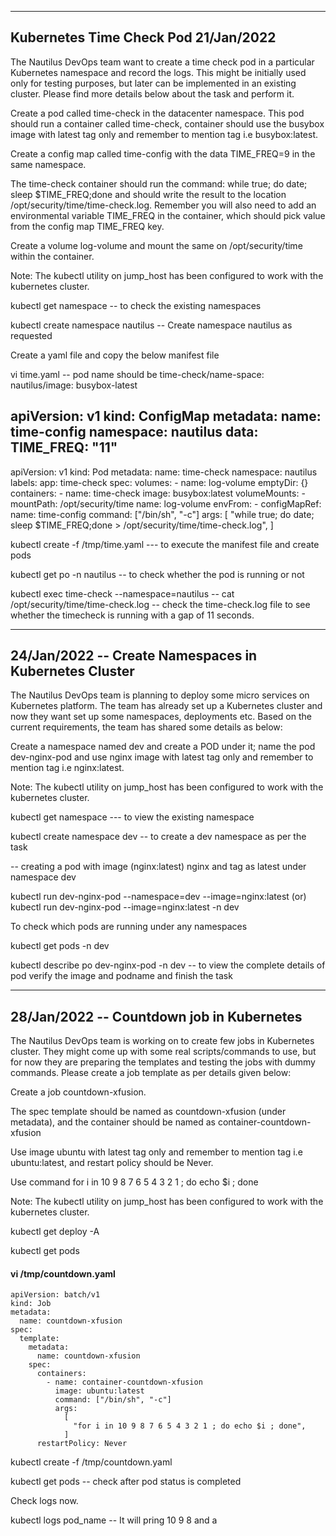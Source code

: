 --------------------------------------------------------------------------------------------------------------------------------------------------------------
Kubernetes Time Check Pod 21/Jan/2022
--------------------------------------------------------------------------------------------------------------------------------------------------------------

The Nautilus DevOps team want to create a time check pod in a particular Kubernetes namespace and record the logs. 
This might be initially used only for testing purposes, but later can be implemented in an existing cluster. 
Please find more details below about the task and perform it.

Create a pod called time-check in the datacenter namespace. This pod should run a container called time-check, container should use the busybox 
image with latest tag only and remember to mention tag i.e busybox:latest.

Create a config map called time-config with the data TIME_FREQ=9 in the same namespace.

The time-check container should run the command: while true; do date; sleep $TIME_FREQ;done and should write the result to 
the location /opt/security/time/time-check.log. Remember you will also need to add an environmental variable TIME_FREQ in the container, 
which should pick value from the config map TIME_FREQ key.

Create a volume log-volume and mount the same on /opt/security/time within the container.

Note: The kubectl utility on jump_host has been configured to work with the kubernetes cluster.

kubectl get namespace -- to check the existing namespaces

kubectl create namespace nautilus -- Create namespace nautilus as requested

Create a yaml file and copy the below manifest file 

vi time.yaml -- pod name should be time-check/name-space: nautilus/image: busybox-latest

apiVersion: v1
kind: ConfigMap
metadata:
  name: time-config
  namespace: nautilus
data:
  TIME_FREQ: "11"
---
apiVersion: v1
kind: Pod
metadata:
  name: time-check
  namespace: nautilus
  labels:
    app: time-check
spec:
  volumes:
    - name: log-volume
      emptyDir: {}
  containers:
    - name: time-check
      image: busybox:latest
      volumeMounts:
        - mountPath: /opt/security/time
          name: log-volume
      envFrom:
        - configMapRef:
            name: time-config
      command: ["/bin/sh", "-c"]
      args:
        [
          "while true; do date; sleep $TIME_FREQ;done > /opt/security/time/time-check.log",
        ]


kubectl create -f /tmp/time.yaml --- to execute the manifest file and create pods

kubectl get po -n nautilus -- to check whether the pod is running or not

kubectl exec time-check --namespace=nautilus -- cat /opt/security/time/time-check.log 
-- check the time-check.log file to see whether the timecheck is running with a gap of 11 seconds.

---------------------------------------------------------------------------------------------------------------------------------------------
24/Jan/2022 -- Create Namespaces in Kubernetes Cluster
---------------------------------------------------------------------------------------------------------------------------------------------

The Nautilus DevOps team is planning to deploy some micro services on Kubernetes platform. The team has already set up a Kubernetes cluster and now they want set up some namespaces, deployments etc. Based on the current requirements, the team has shared some details as below:

Create a namespace named dev and create a POD under it; name the pod dev-nginx-pod and use nginx image with latest tag only and remember to mention tag i.e nginx:latest.

Note: The kubectl utility on jump_host has been configured to work with the kubernetes cluster.


kubectl get namespace --- to view the existing namespace

kubectl create namespace dev -- to create a dev namespace as per the task

-- creating a pod with image (nginx:latest) nginx and tag as latest under namespace dev

kubectl run dev-nginx-pod --namespace=dev --image=nginx:latest (or) kubectl run dev-nginx-pod --image=nginx:latest -n dev

To check which pods are running under any namespaces

kubectl get pods -n dev 

kubectl describe po dev-nginx-pod -n dev -- to view the complete details of pod verify the image and podname and finish the task

---------------------------------------------------------------------------------------------------------------------------------------------
28/Jan/2022 -- Countdown job in Kubernetes
---------------------------------------------------------------------------------------------------------------------------------------------

The Nautilus DevOps team is working on to create few jobs in Kubernetes cluster. They might come up with some real scripts/commands to use, 
but for now they are preparing the templates and testing the jobs with dummy commands. Please create a job template as per details given below:

Create a job countdown-xfusion.

The spec template should be named as countdown-xfusion (under metadata), and the container should be named as container-countdown-xfusion

Use image ubuntu with latest tag only and remember to mention tag i.e ubuntu:latest, and restart policy should be Never.

Use command for i in 10 9 8 7 6 5 4 3 2 1 ; do echo $i ; done

Note: The kubectl utility on jump_host has been configured to work with the kubernetes cluster.

kubectl get deploy -A

kubectl get pods

#### vi /tmp/countdown.yaml

```
apiVersion: batch/v1
kind: Job
metadata:
  name: countdown-xfusion
spec:
  template:
    metadata:
      name: countdown-xfusion
    spec:
      containers:
        - name: container-countdown-xfusion
          image: ubuntu:latest
          command: ["/bin/sh", "-c"]
          args:
            [
              "for i in 10 9 8 7 6 5 4 3 2 1 ; do echo $i ; done",
            ]
      restartPolicy: Never
```
kubectl create -f /tmp/countdown.yaml 

kubectl get pods -- check after pod status is completed

Check logs now.

kubectl logs pod_name -- It will pring 10 9 8 and a
